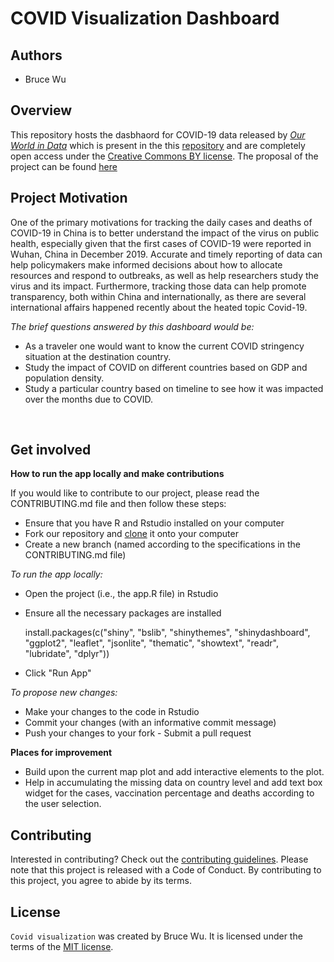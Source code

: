 # COVID Visualization Dashboard



## Authors

-   Bruce Wu

## Overview 

This repository hosts the dasbhaord for COVID-19 data released by [*Our World in Data*](https://ourworldindata.org/coronavirus) which is present in the this [repository](https://github.com/owid/covid-19-data/tree/master/public/data) and are completely open access under the [Creative Commons BY license](https://creativecommons.org/licenses/by/4.0/). 
The proposal of the project can be found [here](https://github.com/UBC-MDS/covid_viz/blob/main/reports/proposal.md)

## Project Motivation 

One of the primary motivations for tracking the daily cases and deaths of COVID-19 in China is to better understand the impact of the virus on public health, especially given that the first cases of COVID-19 were reported in Wuhan, China in December 2019. Accurate and timely reporting of data can help policymakers make informed decisions about how to allocate resources and respond to outbreaks, as well as help researchers study the virus and its impact. Furthermore, tracking those data can help promote transparency, both within China and internationally, as there are several international affairs happened recently about the heated topic Covid-19. 


*The brief questions answered by this dashboard would be:* 
- As a traveler one would want to know the current COVID stringency situation at the destination country. 
- Study the impact of COVID on different countries based on GDP and population density. 
- Study a particular country based on timeline to see how it was impacted over the months due to COVID.

<br>


## Get involved 

**How to run the app locally and make contributions**

If you would like to contribute to our project, please read the CONTRIBUTING.md file and then follow these steps: 
- Ensure that you have R and Rstudio installed on your computer 
- Fork our repository and [clone](https://github.com/UBC-MDS/covid_viz.git) it onto your computer 
- Create a new branch (named according to the specifications in the CONTRIBUTING.md file)

*To run the app locally:* 
- Open the project (i.e., the app.R file) in Rstudio

- Ensure all the necessary packages are installed

    install.packages(c("shiny", "bslib", "shinythemes", "shinydashboard", "ggplot2", "leaflet", "jsonlite", "thematic", "showtext", "readr", "lubridate", "dplyr"))

-   Click "Run App"

*To propose new changes:* 
- Make your changes to the code in Rstudio 
- Commit your changes (with an informative commit message) 
- Push your changes to your fork - Submit a pull request

**Places for improvement** 
- Build upon the current map plot and add interactive elements to the plot. 
- Help in accumulating the missing data on country level and add text box widget for the cases, vaccination percentage and deaths according to the user selection.

## Contributing 

Interested in contributing? Check out the [contributing guidelines](CONTRIBUTING.md). Please note that this project is released with a Code of Conduct. By contributing to this project, you agree to abide by its terms.

## License 

`Covid visualization` was created by Bruce Wu. It is licensed under the terms of the [MIT license](LICENSE).
